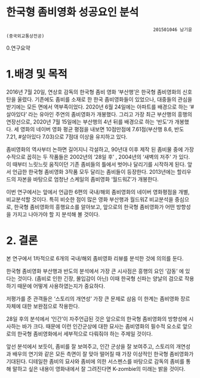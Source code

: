 # 한국형 좀비영화 성공요인 분석

                                                           201501046 남기윤 (중국외교통상전공)



0.연구요약







# 1.배경 및 목적

2016년 7월 20일, 연상호 감독의 한국형 좀비 영화 ‘부산행’은 한국형 좀비영화의 신호탄을 울렸다. 
기존에도 좀비를 소재로 한 한국 좀비영화들이 있었으나, 대중들의 관심을 받기에는 모든 면에서 역부족이었다. 
2020년 6월 24일에는 아파트를 배경으로 하는 ‘#살아있다’ 라는 유아인 주연의 좀비영화가 개봉했다. 
그리고 가장 최근 부산행의 흥행의 연장선으로, 2020년 7월 15일에는 부산행의 4년 뒤를 배경으로 하는 ‘반도’가 개봉했다. 
세 영화의 네이버 영화 평균 평점을 내보면 10점만점에 7.61점(부산행 8.6, 반도 7.21, #살아있다 7.03)으로 7점대 이상을 유지하고 있다. 


좀비영화의 역사부터 논하면 길어지니 각설하고, 90년대 이후 제작 된 좀비물 중에 가장 수작으로 꼽히는 두 작품들은 2002년의 ‘28일 후’ , 2004년의 ‘새벽의 저주’ 가 있다. 
이 때부터 느릿느릿 움직이던 기존 좀비들의 틀에서 벗어나 달리기를 시작하게 된다. 앞서 언급한 한국형 좀비영화 3작품 모두 달리는 좀비들이 등장한다. 
2013년에는 할리우드의 자본을 바탕으로 엄청난 스케일의 좀비영화 ‘월드워Z’가 개봉한다. 

이번 연구에서는 앞에서 언급한 6편의 국내/해외 좀비영화의 네이버 영화평점을 개별, 비교분석할 것이다. 특히 비슷한 점이 많은 영화 부산행과 월드워Z 비교분석을 중심으로, 한국형 좀비영화의 흥행요소를 알아보고, 앞으로의 한국형 좀비영화가 어떤 방향성을 가지고 나아가야 할 지 분석해 볼 것이다. 

# 2. 결론

본 연구에서 1차적으로 6개의 국내/해외 좀비영화 리뷰를 분석한 것에 의의를 둔다.

한국형 좀비영화 부산행과 반도의 분석에서 가장 큰 시사점은 
흥행의 요인 ‘감동’ 에 있다는 것이다. (좀비로 인한 긴장, 몰입감이 아닌) 
이때 한국형 신파는 양날의 검으로 작용하기 때문에 어떻게 사용하였는지가 중요하다.  

저평가를 준 관객들은 ‘스토리의 개연성’ 가장 큰 문제로 삼음 이 한계는 좀비영화 장르 자체에 대한 보완점으로 작용한다. 

28일 후의 분석에서 ‘인간’이 자주언급된 것은 앞으로의 한국형 좀비영화의 방향성에 시사하는 바가 크다. 때문에 이런 인간군상에 대한 묘사는 좀비영화의 필수적 요소로 앞으로의 한국형 좀비영화에서 세부적으로 다뤄줘야 하는 주제일 것이다. 

앞선 분석에서 보듯이, 좀비를 잘 보여주고, 인간 군상을 잘 보여주고, 스토리의 개연성과 배우의 연기와 같은 모든 측면이 잘 맞아 떨어질 때 가장 이상적인 한국형 좀비영화가 기대된다. 디테일한 좀비의 묘사와 좀비에 의한 서스펜스를 바탕으로 감독의 좀비를 통해 말하고 싶은 내용이 영화내에서 잘 그려진다면 K-zombie의 미래는 밝을 것이다. 

